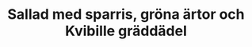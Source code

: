 ---
layout: recipe
title: "Sallad med sparris, gröna ärtor och Kvibille gräddädel"
description: "Jag älskar sparris, och när det är säsong äter vi väldigt mycket sparris-sallad. Just denna är en favorit."
image: /assets/images/sallad-med-sparris-grona-arter-och-kvibille-graddadel.webp

# Recipe-specific data
category: Sallad
servings: "2 portioner"
diet:
  - LowCalorieDiet
calories: 629

ingredients:
  - name: bladig salladsmix
    quantity: 90 g
  - name: frysta gröna ärtor, tinade
    quantity: 150 g
  - name: gurka, lätt skalad, tunt skivad och skuren i halvmånar
    quantity: 1
  - name: avokado, skalad och skuren i bitar
    quantity: 1
  - name: flagad mandel
    quantity: 10 g
  - name: pancetta
    quantity: 75 g
  - name: Kvibille gräddädel
    quantity: 60 g
  - name: sparris
    quantity: 250 g
  - section: "Dressing"
    items:
      - name: färsk basilika, tätt packat utan stjälkar
        quantity: 1 msk
      - name: finriven parmesan
        quantity: 1 tsk
      - name: vitlök
        quantity: ½ klyfta
      - name: olivolja
        quantity: 2 msk
      - name: rödvinsvinäger
        quantity: 1 tsk
        
instructions:

- Mixa dressingen med stavmixer.
- Rosta mandeln lätt i en torr stekpanna. Häll över till en liten skål.
- Stek pancettan i samma stekpanna tills krispig. Låt rinna av på hushållspapper.
- Ansa sparrisen. Häll 1 cm vatten i stekpannan och koka upp. Ha i sparrisen i ett lager och sjud i 2-3 minuter tills klar. Ta upp ur pannan med tång och doppa hastigt i en skål med iskallt vatten. Låt rinna av på hushållspapper. Skär den sedan i fjärdedelar.
- I en stor skål, blanda sallad, gurka, ärtor och avokado. Blanda med dressingen och fördela på två tallrikar.
- Toppa med sparris, smulad ädelost, mandel och pancetta.

attribution: Baserat på ett recept från [la bella vita cucina](https://www.italianbellavita.com/2024/03/spring-pea-and-asparagus-salad/)

---